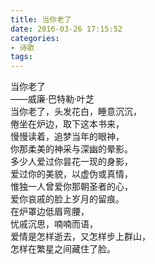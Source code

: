 ```yaml
---
title: 当你老了
date: 2016-03-26 17:15:52
categories:
- 诗歌
tags:
---
```

当你老了  
——威廉·巴特勒·叶芝  
当你老了，头发花白，睡意沉沉，  
倦坐在炉边，取下这本书来，  
慢慢读着，追梦当年的眼神，  
你那柔美的神采与深幽的晕影。  
多少人爱过你昙花一现的身影，  
爱过你的美貌，以虚伪或真情，  
惟独一人曾爱你那朝圣者的心，  
爱你哀戚的脸上岁月的留痕。  
在炉罩边低眉弯腰，  
忧戚沉思，喃喃而语，  
爱情是怎样逝去，又怎样步上群山，  
怎样在繁星之间藏住了脸。  